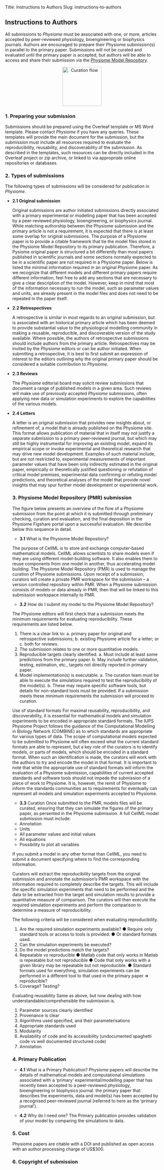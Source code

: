 Title: Instructions to Authors
Slug: instructions-to-authors

Instructions to Authors
-----------------------
All submissions to *Physiome* must be associated with one, or more, articles accepted by peer-reviewed physiology, bioengineering or biophysics journals. Authors are encouraged to prepare their Physiome submission(s) in parallel to the primary paper. Submissions will not be curated and evaluated until the primary paper is accepted, but authors will be able to access and share their submission via the [Physiome Model Repository](https://models.physiomeproject.org).

 <div style = "text-align: center;">
 
<img src="CurationAndSubmissionFlow.png" alt="Curation flow" style="width:128px;height:128px;">

  </div>

### 1. Preparing your submission
Submissions should be prepared using the Overleaf template or MS Word template. Please contact *Physiome* if you have any queries. These templates will provide the main document for the submission, but the submission must include all resources required to evaluate the reproducibility, reusability, and discoverability of the submission. As described in the templates, such resources can be directly included in the Overleaf project or zip archive, or linked to via appropriate online repositories or databases.


### 2. Types of submissions
The following types of submissions will be considered for publication in *Physiome*.

* **2.1 Original submission**

	Original submissions are author initiated submissions directly associated with a primary experimental or modelling paper that has been accepted by a peer-reviewed physiology, bioengineering, or biophysics journal. While matching authorship between the Physiome submission and the primary article is not a requirement, it is expected that there is at least some overlap for original submissions. The purpose of a Physiome paper is to provide a citable framework that tie the model files stored in the Physiome Model Repository to its primary publication. Therefore, a Pysiome original paper is structured a bit differently than most papers published in scientific journals and some sections normally expected to be in a scientific paper are not required in a Physiome paper. Below is listed the minimal information required in an original Physiome paper. As we recognize that different models and different primary papers require different information, feel free to add any sections that are necessary to give a clear description of the model. However, keep in mind that most of the information necessary to run the model, such as parameter values and units, are already present in the model files and does not need to be repeated in the paper itself.  

* **2.2 Retrospectives**

	A retrospective is similar in most regards to an original submission, but is associated with an historical primary article which has been deemed to provide substantial value to the physiological modelling community in making a reusable, reproducible, and discoverable version of the study available. Where possible, the authors of retrospective submissions should include authors from the primary article. Retrospectives may be invited by the *Physiome* editors or can be author initiated. When submitting a retrospective, it is best to first submit an expression of interest to the editors outlining why the original primary paper should be considered a suitable contribution to *Physiome*.

* **2.3 Reviews**

	The *Physiome* editorial board may solicit review submissions that document a range of published models in a given area. Such reviews will make use of previously accepted *Physiome* submissions, often applying new data or simulation experiments to explore the capabilities of the various models.

* **2.4 Letters**

	A letter is an original submission that provides new insights about, or refinement of, a model that is already published on the Physiome site. This format allows publication of material that in itself may not justify a separate submission to a primary peer-reviewed journal, but which may still be highly instrumental for improving an existing model, expand its empirical scope or invoke experimental and theoretical research that may drive new model development. Examples of such material include, but are not restricted to, experimental measurements of important parameter values that have been only indirectly estimated in the original paper, empirically or theoretically justified questioning or refutation of critical model premises, experimental data confirming or refuting model predictions, and theoretical analyses of the model that provide novel insights that may spur further model development or experimental work.
	
    
    ### 3. Physiome Model Repository (PMR) submission
    The figure below presents an overview of the flow of a Physiome submission from the point at which it is submitted through preliminary checking, curation and evaluation, and the final deposition in the Physiome Figshare portal upon a successful evaluation. We describe below this sequence in detail.
    
    * **3.1** What is the Physiome Model Repository?
    
    The purpose of CellML is to store and exchange computer-based mathematical models. CellML allows scientists to share models even if they are using different model-building software. It also enables them to reuse components from one model in another, thus accelerating model building.
    The Physiome Model Repository (PMR) is used to manage the curation of Physiome submissions. Upon receipt of a submission, curators will create a private PMR workspace for the submission – a version controlled repository within PMR. When a Physiome submission consists of models or data already in PMR, then that will be linked to this submission workspace internally to PMR.
    
    
    * **3.2** How do I submit my model to the Physiome Model Repository? 
    
    The Physiome editors will first check that a submission meets the minimum requirements for evaluating reproducibility. These requirements are listed below.
    1.    There is a clear link to:
    a.    primary paper for original and retrospective submissions;
    b.    existing Physiome article for a letter; or
    c.    both for reviews.
    2.    The submission relates to one or more quantitative models.
    3.    Reproducible targets clearly identified.
    a.    Must include at least some predictions from the primary paper.
    b.    May include further validation, testing, estimation, etc., targets not directly reported in primary paper.
    4.    Model implementation(s) is executable.
    a.    The curation team must be able to execute the simulations required to test the reproducibility of the model(s).
    b.    These may require specific software tools, but details for non-standard tools must be provided.
    If a submission meets these minimum requirements the submission will proceed to curation.
    
    Use of standard formats
    For maximal reusability, reproducibility, and discoverability, it is essential for mathematical models and simulation experiments to be encoded in appropriate standard formats. The IUPS Physiome Project follows the guidance of the Computational Modelling in Biology Network (COMBINE) as to which standards are appropriate for various types of data.
    The scope of computational models expected to be submitted to Physiome will often exceed what the current standard formats are able to represent, but a key role of the curators is to identify models, or parts of models, which should be encoded in a standard format. When such an identification is made, the curators will work with the authors to try and encode the model in that format.
    It is important to note that while the appropriate use of standard formats will inform the evaluation of a Physiome submission, capabilities of current accepted standards and software tools should not impede the submission of a piece of work to Physiome. It is, however, the remit of Physiome to inform the standards communities as to requirements for eventually can represent all models and simulation experiments accepted to Physiome.
    
    
    
    * **3.3** Curation
    Once submitted to the PMR, models files will be curated, ensuring that they can simulate the figures of the primary paper, as persented in the Physiome submission. 
    A full CellML model submission must include: 
    - Annotation
    - Units
    - All parameter values and initial values
    - All equations
    - Possibility to plot all variables
    
    If you submit a model in any other format than CellML, you need to submit a document specifying where to find the corresponding information. 
    
    Curators will extract the reproducibility targets from the original submission and annotate the submission’s PMR workspace with the information required to completely describe the targets. This will include the specific simulation experiments that need to be performed and the data to be extracted from the target and simulation results to provide a quantitative measure of comparison.
    The curators will then execute the required simulation experiments and perform the comparison to determine a measure of reproducibility. 
    
    The following criteria will be considered when evaluating reproducibility.
    1.    Are the required simulation experiments available?
    ●    Require only standard tools or access to tools is provided.
    ●    Or standard formats used.
    2.    Can the simulation experiments be executed?
    3.    Do the model predictions match the targets?
    4.    Repeatable vs reproducible
    ●    Matlab code that only works in Matlab is repeatable but not reproducible
    ●    Code that only works with a given library may be repeatable but not reproducible.
    ●    Standard formats used for everything, simulation experiments can be performed in a different tool to that used in the primary paper => reproducible?
    5.    Coverage? Testing?
    
    
    Evaluating reusability
    Same as above, but now dealing with how understandable/comprehensible the submission is.
    1.    Parameter sources clearly identified
    2.    Provenance is clear
    3.    Algorithms used specified, and their parameterisations
    4.    Appropriate standards used
    5.    Modularity
    6.    Availability of code and its accessibility (undocumented spaghetti code vs well documented structured code)
    7.    Annotation
    
    
    
    ### 4. Primary Publication
    * **4.1** What is a Primary Publication?
    Physiome papers will describe the details of mathematical models and computational simulations associated with a ‘primary’ experimental/modelling paper that has recently been accepted to a peer-reviewed physiology, bioengineering or biophysics journal. the primary paper that describes the experiments, data and model(s) has been accepted by a recognised peer-reviewed journal (referred to here as the ‘primary journal’). 
    
    * **4.2** Why do I need one?
The Primary publication provides validation of your model by comparing the simulations to data. 

    ### 5. Cost
    
    Physiome papers are citable with a DOI and published as open access with an author processing charge of US$300.
    
     ### 6. Copyright of submission
    
